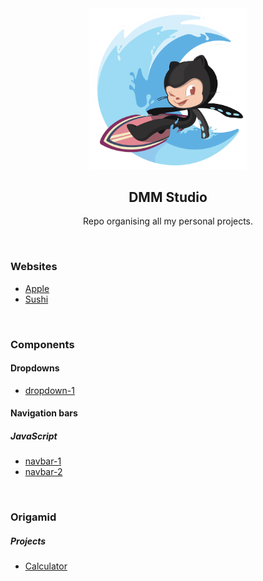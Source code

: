 <div align="center">
  <img alt="Surftocat" src="./.github/surftocat.png" width="50%"/>
</div>

<h2 align="center">
  DMM Studio
</h2>
<p align="center">
Repo organising all my personal projects.
</p>

<br/>

### Websites
- [Apple](https://github.com/diegommagno/ocean-labs/tree/main/main/bedimcode/websites/sushi)
- [Sushi](https://github.com/diegommagno/ocean-labs/tree/main/main/bedimcode/websites/sushi)


<br/>

### Components
#### Dropdowns
- [dropdown-1](https://github.com/diegommagno/ocean-labs/tree/main/main/components/dropdowns/dropdown-1)

#### Navigation bars
##### JavaScript
- [navbar-1](https://github.com/diegommagno/ocean-labs/tree/main/main/components/navigation-bars/javascript/navbar-1)
- [navbar-2](https://github.com/diegommagno/ocean-labs/tree/main/main/components/navigation-bars/javascript/navbar-2)


<br/>

### Origamid
##### Projects
- [Calculator](https://github.com/diegommagno/ocean-labs/tree/main/main/origamid/events/calculator)

<br/>

